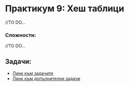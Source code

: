 # Практикум 9: Хеш таблици

//TO DO...

### Сложности:
//TO DO...

## Задачи:
- [Линк към задачите](https://leetcode.com/problem-list/aslfprpj/)
- [Линк към допълнителни задачи](https://leetcode.com/problem-list/a19800zg/)